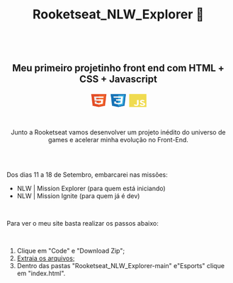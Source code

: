 # <p align="center">Rooketseat_NLW_Explorer 🚀</p>
<br>
<br>

## <p align="center"> Meu primeiro projetinho front end com HTML + CSS + Javascript</p>

<div align="center">
  <img align="center" alt="HTML Icon" height="30" width="40" src="https://raw.githubusercontent.com/devicons/devicon/master/icons/html5/html5-original.svg">
  <img align="center" alt="CSS Icon" height="30" width="40" src="https://raw.githubusercontent.com/devicons/devicon/master/icons/css3/css3-original.svg">
  <img align="center" alt="JS Icon" height="30" width="40" src="https://raw.githubusercontent.com/devicons/devicon/master/icons/javascript/javascript-plain.svg">
</div>
  <br>
<br>
<p align="center">Junto a Rooketseat vamos desenvolver um projeto inédito do universo de games e acelerar minha evolução no Front-End. </p>
<br>
<br>
<p>Dos dias 11 a 18 de Setembro, embarcarei nas missões:
  <ul>
    <li> NLW | Mission Explorer (para quem está iniciando)</li>
    <li> NLW | Mission Ignite (para quem já é dev)</p></li>
  </ul>
<br>
<p> Para ver o meu site basta realizar os passos abaixo: </p>
<br>
<ol>
 <li>Clique em "Code" e "Download Zip";</li>
 <li><a target="_blank" href="https://www.techtudo.com.br/noticias/2011/02/como-extrair-arquivos-zip-ou-rar.ghtml" > <div>Extraia os arquivos;</div> </a> </li>
 <li>Dentro das pastas "Rooketseat_NLW_Explorer-main" e"Esports" clique em "index.html". </li>
</ol>


